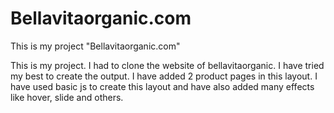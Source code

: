 # Bellavitaorganic.com
This is my project "Bellavitaorganic.com"

This is my project. I had to clone the website of bellavitaorganic. I have tried my best to create the output. I have added 2 product pages in this layout. I have used basic js to create this layout and have also added many effects like hover, slide and others.
